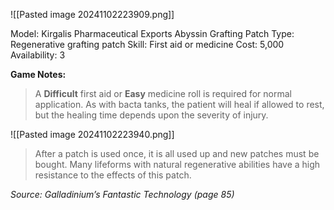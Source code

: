 ![[Pasted image 20241102223909.png]]

Model: Kirgalis Pharmaceutical Exports Abyssin Grafting
Patch
Type: Regenerative grafting patch
Skill: First aid or medicine
Cost: 5,000
Availability: 3

**Game Notes:** 
> A **Difficult** first aid or **Easy** medicine roll is required for normal application. As with bacta tanks, the patient will heal if allowed to rest, but the healing time depends upon the severity of injury.

![[Pasted image 20241102223940.png]]

> After a patch is used once, it is all used up and new patches must be bought. Many lifeforms with natural regenerative abilities have a high resistance to the effects of this patch.

*Source: Galladinium’s Fantastic Technology (page 85)*